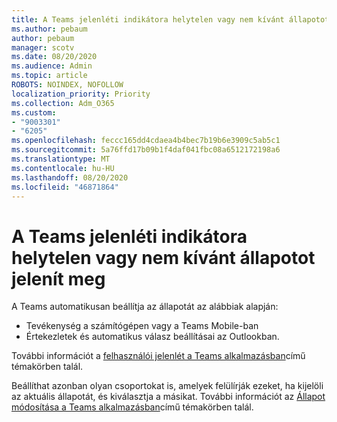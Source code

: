 ```yaml
---
title: A Teams jelenléti indikátora helytelen vagy nem kívánt állapotot jelenít meg
ms.author: pebaum
author: pebaum
manager: scotv
ms.date: 08/20/2020
ms.audience: Admin
ms.topic: article
ROBOTS: NOINDEX, NOFOLLOW
localization_priority: Priority
ms.collection: Adm_O365
ms.custom:
- "9003301"
- "6205"
ms.openlocfilehash: feccc165dd4cdaea4b4bec7b19b6e3909c5ab5c1
ms.sourcegitcommit: 5a76ffd17b09b1f4daf041fbc08a6512172198a6
ms.translationtype: MT
ms.contentlocale: hu-HU
ms.lasthandoff: 08/20/2020
ms.locfileid: "46871864"
---
```

# <a name="teams-presence-indicator-shows-incorrect-or-unwanted-status"></a>A Teams jelenléti indikátora helytelen vagy nem kívánt állapotot jelenít meg

A Teams automatikusan beállítja az állapotát az alábbiak alapján:

- Tevékenység a számítógépen vagy a Teams Mobile-ban
- Értekezletek és automatikus válasz beállításai az Outlookban.

További információt a [felhasználói jelenlét a Teams alkalmazásban](https://docs.microsoft.com/microsoftteams/presence-admins)című témakörben talál.  

Beállíthat azonban olyan csoportokat is, amelyek felülírják ezeket, ha kijelöli az aktuális állapotát, és kiválasztja a másikat. További információt az [Állapot módosítása a Teams alkalmazásban](https://support.microsoft.com/office/change-your-status-in-teams-ce36ed14-6bc9-4775-a33e-6629ba4ff78e)című témakörben talál.